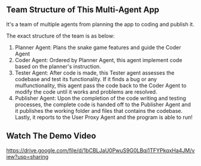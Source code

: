 ## Team Structure of This Multi-Agent App
It's a team of multiple agents from planning the app to coding and publish it.

The exact structure of the team is as below:
1. Planner Agent: Plans the snake game features and guide the Coder Agent
2. Coder Agent: Ordered by Planner Agent, this agent implement code based on the planner's instruction.
3. Tester Agent: After code is made, this Tester agent assesses the codebase and test its functionality. If it finds a bug or any mulfunctionality, this agent pass the code back to the Coder Agent to modify the code until it works and problems are resolved.
4. Publisher Agent: Upon the completion of the code writing and testing processes, the complete code is handed off to the Publisher Agent and it publishes the working folder and files that contains the codebase. Lastly, it reports to the User Proxy Agent and the program is able to run! 

## Watch The Demo Video
https://drive.google.com/file/d/1bCBLJaU0PwuS9G0LBqj1TFYPkqxHa4JM/view?usp=sharing
